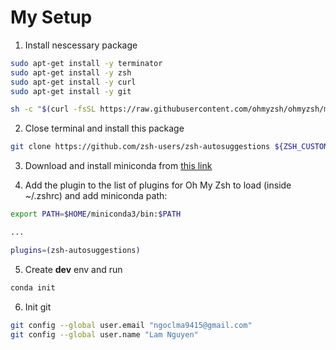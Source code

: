 # My Setup
1. Install nescessary package
```sh
sudo apt-get install -y terminator
sudo apt-get install -y zsh
sudo apt-get install -y curl
sudo apt-get install -y git

sh -c "$(curl -fsSL https://raw.githubusercontent.com/ohmyzsh/ohmyzsh/master/tools/install.sh)"
```

2. Close terminal and install this package

```sh
git clone https://github.com/zsh-users/zsh-autosuggestions ${ZSH_CUSTOM:-~/.oh-my-zsh/custom}/plugins/zsh-autosuggestions
```


3. Download and install miniconda from [this link](https://docs.conda.io/en/latest/miniconda.html)


4. Add the plugin to the list of plugins for Oh My Zsh to load (inside ~/.zshrc) and add miniconda path:
```sh
export PATH=$HOME/miniconda3/bin:$PATH

...

plugins=(zsh-autosuggestions)
```

5. Create **dev** env and run

```sh
conda init
```

6. Init git

```sh
git config --global user.email "ngoclma9415@gmail.com"
git config --global user.name "Lam Nguyen"
```
